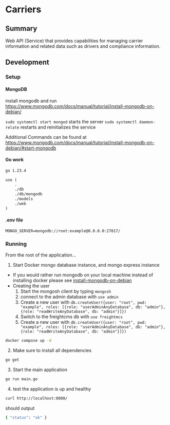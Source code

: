 # Carriers

## Summary

Web API (Service) that provides capabilities for managing carrier information and related data such as drivers and compliance information.

## Development

### Setup

#### MongoDB

install mongodb and run https://www.mongodb.com/docs/manual/tutorial/install-mongodb-on-debian/

`sudo systemctl start mongod` starts the server
`sudo systemctl daemon-relate` restarts and reinitializes the service

Additional Commands can be found at https://www.mongodb.com/docs/manual/tutorial/install-mongodb-on-debian/#start-mongodb

#### Go work

```txt
go 1.23.4

use (
	.
	./db
	./db/mongodb
	./models
	./web
)
```

#### .env file

```dotenv
MONGO_SERVER=mongodb://root:example@0.0.0.0:27017/
```

### Running

From the root of the application...

1. Start Docker mongo database instance, and mongo express instance

  - If you would rather run mongodb on your local machine instead of installing docker please see [install-mongodb-on-debian](https://www.mongodb.com/docs/manual/tutorial/install-mongodb-on-debian/)
  - Creating the user
    1. Start the mongosh client by typing `mongosh`
    2. connect to the admin database with `use admin`
    3. Create a new user with `db.createUser({user: "root", pwd: "example", roles: [{role: "userAdminAnyDatabase", db: "admin"},{role: "readWriteAnyDatabase", db: "admin"}]})`
    4. Switch to the freightcms db with `use freightmcs`
    5. Create a new user with `db.createUser({user: "root", pwd: "example", roles: [{role: "userAdminAnyDatabase", db: "admin"},{role: "readWriteAnyDatabase", db: "admin"}]})`

```sh
docker compose up -d
```
2. Make sure to install all dependencies

```sh
go get
```

3. Start the main application

```sh
go run main.go
```

4. test the application is up and healthy

```sh
curl http://localhost:8080/
```

should output

```sh
{ "status": "ok" }
```
